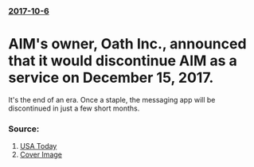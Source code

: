 ### [2017-10-6](/news/2017/10/6/index.md)

# AIM's owner, Oath Inc., announced that it would discontinue AIM as a service on December 15, 2017. 

It&#39;s the end of an era. Once a staple, the messaging app will be discontinued in just a few short months.


### Source:

1. [USA Today](https://www.usatoday.com/story/tech/talkingtech/2017/10/06/rip-aim-aol-instant-messenger-dies-december/739076001/)
1. [Cover Image](https://www.gannett-cdn.com/GDContent/applogos/usatoday.png)
